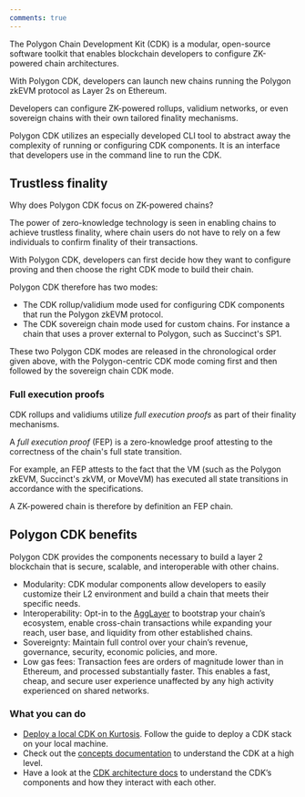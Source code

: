 ```yaml
---
comments: true
---
```


The Polygon Chain Development Kit (CDK) is a modular, open-source software toolkit that enables blockchain developers to configure ZK-powered chain architectures.

With Polygon CDK, developers can launch new chains running the Polygon zkEVM protocol as Layer 2s on Ethereum.

Developers can configure ZK-powered rollups, validium networks, or even sovereign chains with their own tailored finality mechanisms.

Polygon CDK utilizes an especially developed CLI tool to abstract away the complexity of running or configuring CDK components. It is an interface that developers use in the command line to run the CDK.

## Trustless finality

Why does Polygon CDK focus on ZK-powered chains?

The power of zero-knowledge technology is seen in enabling chains to achieve trustless finality, where chain users do not have to rely on a few individuals to confirm finality of their transactions.

With Polygon CDK, developers can first decide how they want to configure proving and then choose the right CDK mode to build their chain.

Polygon CDK therefore has two modes:

- The CDK rollup/validium mode used for configuring CDK components that run the Polygon zkEVM protocol.
- The CDK sovereign chain mode used for custom chains. For instance a chain that uses a prover external to Polygon, such as Succinct's SP1.

These two Polygon CDK modes are released in the chronological order given above, with the Polygon-centric CDK mode coming first and then followed by the sovereign chain CDK mode.

### Full execution proofs

CDK rollups and validiums utilize *full execution proofs* as part of their finality mechanisms.

A *full execution proof* (FEP) is a zero-knowledge proof attesting to the correctness of the chain's full state transition.

For example, an FEP attests to the fact that the VM (such as the Polygon zkEVM, Succinct's zkVM, or MoveVM) has executed all state transitions in accordance with the specifications.

A ZK-powered chain is therefore by definition an FEP chain.

## Polygon CDK benefits

Polygon CDK provides the components necessary to build a layer 2 blockchain that is secure, scalable, and interoperable with other chains.

- Modularity: CDK modular components allow developers to easily customize their L2 environment and build a chain that meets their specific needs.
- Interoperability: Opt-in to the [AggLayer](https://docs-dev.polygon.technology/1562/agglayer/overview/) to bootstrap your chain’s ecosystem, enable cross-chain transactions while expanding your reach, user base, and liquidity from other established chains.
- Sovereignty: Maintain full control over your chain’s revenue, governance, security, economic policies, and more.
- Low gas fees: Transaction fees are orders of magnitude lower than in Ethereum, and processed substantially faster. This enables a fast, cheap, and secure user experience unaffected by any high activity experienced on shared networks.

### What you can do

- [Deploy a local CDK on Kurtosis](https://docs-dev.polygon.technology/1562/cdk/getting-started/local-deployment/). Follow the guide to deploy a CDK stack on your local machine.
- Check out the [concepts documentation](https://docs-dev.polygon.technology/1562/cdk/concepts/layer2s/) to understand the CDK at a high level.
- Have a look at the [CDK architecture docs](https://docs.polygon.technology/cdk/architecture/cdk-zkevm/) to understand the CDK’s components and how they interact with each other.

